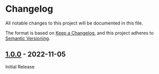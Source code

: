 # Changelog

All notable changes to this project will be documented in this file.

The format is based on [Keep a Changelog](https://keepachangelog.com/en/1.0.0/),
and this project adheres to
[Semantic Versioning](https://semver.org/spec/v2.0.0.html).

## [1.0.0] - 2022-11-05

Initial Release

[1.0.0]: https://github.com/FRC7540/ansible-collection-frc/releases/tag/v1.0.0
